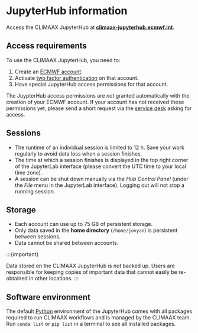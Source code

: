 # JupyterHub information

Access the CLIMAAX JupyterHub at **[climaax-jupyterhub.ecmwf.int](https://climaax-jupyterhub.ecmwf.int/)**.


## Access requirements

To use the CLIMAAX JupyterHub, you need to:

1. Create an [ECMWF account](#support-account).
2. Activate [two factor authentication](https://confluence.ecmwf.int/display/UDOC/TOTP%3A+How+to+activate) on that account.
3. Have special JupyterHub access permissions for that account.

The JuypterHub access permissions are *not* granted automatically with the creation of your ECMWF account.
If your account has not received these permissions yet, please send a short request via the [service desk](#support-servicedesk) asking for access.


## Sessions

- The runtime of an individual session is limited to 12 h.
  Save your work regularly to avoid data loss when a session finishes.
- The time at which a session finishes is displayed in the top right corner of the JupyterLab interface (please convert the UTC time to your local time zone).
- A session can be shut down manually via the *Hub Control Panel* (under the *File* menu in the JupyterLab interface).
  Logging out will not stop a running session.


## Storage

- Each account can use up to 75 GB of persistent storage.
- Only data saved in the **home directory** (`/home/jovyan`) is persistent between sessions.
- Data cannot be shared between accounts.

:::{important}

Data stored on the CLIMAAX JupyterHub is *not* backed up.
Users are responsible for keeping copies of important data that cannot easily be re-obtained in other locations.
:::


## Software environment

The default [Python](#software-python) environment of the JupyterHub comes with all packages required to run CLIMAAX workflows and is managed by the CLIMAAX team.
Run `conda list` or `pip list` in a terminal to see all installed packages.
